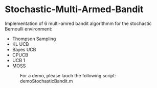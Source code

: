# Stochastic-Multi-Armed-Bandit

Implementation of 6 multi-amred bandit algorithmm for the stochastic Bernoulli environment:
<ul>
 <li>Thompson Sampling </li>
 <li>KL UCB </li>
 <li>Bayes UCB </li>
 <li>CPUCB </li>
 <li>UCB 1</li>
 <li>MOSS </li>

<ul>
 
 For a demo, please lauch the following script: demoStochasticBandit.m
